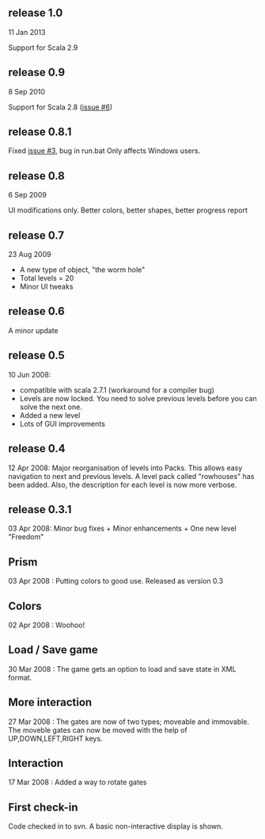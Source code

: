 ## release 1.0 ##
11 Jan 2013

Support for Scala 2.9

## release 0.9 ##
8 Sep 2010

Support for Scala 2.8 ([issue #6](https://code.google.com/p/houseofmirrors/issues/detail?id=#6))

## release 0.8.1 ##
Fixed [issue #3](https://code.google.com/p/houseofmirrors/issues/detail?id=#3), bug in run.bat
Only affects Windows users.

## release 0.8 ##
6 Sep 2009

UI modifications only.
Better colors, better shapes, better progress report

## release 0.7 ##
23 Aug 2009
  * A new type of object, "the worm hole"
  * Total levels = 20
  * Minor UI tweaks

## release 0.6 ##
A minor update

## release 0.5 ##
10 Jun 2008:
  * compatible with scala 2.7.1 (workaround for a compiler bug)
  * Levels are now locked. You need to solve previous levels before you can solve the next one.
  * Added a new level
  * Lots of GUI improvements

## release 0.4 ##
12 Apr 2008: Major reorganisation of levels into Packs. This allows easy navigation to next and previous levels. A level pack called "rowhouses" has been added. Also, the description for each level is now more verbose.

## release 0.3.1 ##
03 Apr 2008: Minor bug fixes + Minor enhancements + One new level "Freedom"

## Prism ##
03 Apr 2008 : Putting colors to good use. Released as version 0.3

## Colors ##
02 Apr 2008 : Woohoo!

## Load / Save game ##
30 Mar 2008 : The game gets an option to load and save state in XML format.

## More interaction ##
27 Mar 2008 : The gates are now of two types; moveable and immovable. The moveble gates can now be moved with the help of UP,DOWN,LEFT,RIGHT keys.

## Interaction ##
17 Mar 2008 : Added a way to rotate gates

## First check-in ##
Code checked in to svn. A basic non-interactive display is shown.